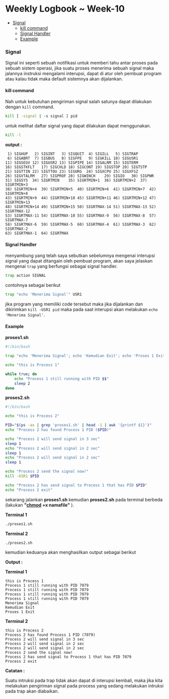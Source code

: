 # **Weekly Logbook ~ Week-10** 

- [Signal](#signal)
  * [kill command](#kill-command)
  * [Signal Handler](#signal-handler)
  * [Example](#example)

### Signal

Signal ini seperti sebuah notifikasi untuk memberi tahu antar proses pada sebuah sistem operasi, jika suatu proses menerima sebuah signal maka jalannya instruksi mengalami interupsi, dapat di atur oleh pembuat program atau kalau tidak maka default sistemnya akan dijalankan.

#### kill command

Nah untuk kebutuhan pengiriman signal salah satunya dapat dilakukan dengan `kill` command.

```bash
kill [ -signal | -s signal ] pid
```

untuk melihat daftar signal yang dapat dilakukan dapat menggunakan. 

```bash
kill -l
```

**output :**

```
 1) SIGHUP	 2) SIGINT	 3) SIGQUIT	 4) SIGILL	 5) SIGTRAP
 6) SIGABRT	 7) SIGBUS	 8) SIGFPE	 9) SIGKILL	10) SIGUSR1
11) SIGSEGV	12) SIGUSR2	13) SIGPIPE	14) SIGALRM	15) SIGTERM
16) SIGSTKFLT	17) SIGCHLD	18) SIGCONT	19) SIGSTOP	20) SIGTSTP
21) SIGTTIN	22) SIGTTOU	23) SIGURG	24) SIGXCPU	25) SIGXFSZ
26) SIGVTALRM	27) SIGPROF	28) SIGWINCH	29) SIGIO	30) SIGPWR
31) SIGSYS	34) SIGRTMIN	35) SIGRTMIN+1	36) SIGRTMIN+2	37) SIGRTMIN+3
38) SIGRTMIN+4	39) SIGRTMIN+5	40) SIGRTMIN+6	41) SIGRTMIN+7	42) SIGRTMIN+8
43) SIGRTMIN+9	44) SIGRTMIN+10	45) SIGRTMIN+11	46) SIGRTMIN+12	47) SIGRTMIN+13
48) SIGRTMIN+14	49) SIGRTMIN+15	50) SIGRTMAX-14	51) SIGRTMAX-13	52) SIGRTMAX-12
53) SIGRTMAX-11	54) SIGRTMAX-10	55) SIGRTMAX-9	56) SIGRTMAX-8	57) SIGRTMAX-7
58) SIGRTMAX-6	59) SIGRTMAX-5	60) SIGRTMAX-4	61) SIGRTMAX-3	62) SIGRTMAX-2
63) SIGRTMAX-1	64) SIGRTMAX
```

#### Signal Handler

menyambung yang telah saya sebutkan sebelumnya mengenai interupsi signal yang dapat ditangain oleh pembuat program, akan saya jelaskan mengenai `trap` yang berfungsi sebagai signal handler.

```bash
trap action SIGNAL
```

contohnya sebagai berikut

```bash
trap "echo 'Menerima Signal'" USR1
```

jika program yang memiliki code tersebut maka jika dijalankan dan dikirimkan `kill -USR1 pid` maka pada saat interupsi akan melakukan `echo 'Menerima Signal'`.

#### Example

**proses1.sh**

```bash
#!/bin/bash

trap "echo 'Menerima Signal'; echo 'Kemudian Exit'; echo 'Proses 1 Exit'; exit" USR1

echo "this is Process 1"

while true; do
    echo "Process 1 still running with PID $$"
    sleep 2
done
```

**proses2.sh**

```bash
#!/bin/bash

echo "this is Process 2"

PID="$(ps -ax | grep 'proses1.sh' | head -1 | awk '{printf $1}')"
echo "Process 2 has found Process 1 PID ($PID)"

echo "Process 2 will send signal in 3 sec"
sleep 1
echo "Process 2 will send signal in 2 sec"
sleep 1
echo "Process 2 will send signal in 2 sec"
sleep 1

echo "Process 2 send the signal now!"
kill -USR1 $PID

echo "Process 2 has send signal to Process 1 that has PID $PID"
echo "Process 2 exit"
```

sekarang jalankan **proses1.sh** kemudian **proses2.sh** pada terminal berbeda (lakukan **"[chmod](https://www.man7.org/linux/man-pages/man1/chmod.1.html) +x namafile"** ).

**Terminal 1**

```bash
./proses1.sh
```

**Terminal 2**

```bash
./proses2.sh
```

kemudian keduanya akan menghasilkan output sebagai berikut

**Output :**

**Terminal 1**

```
this is Process 1
Process 1 still running with PID 7079
Process 1 still running with PID 7079
Process 1 still running with PID 7079
Process 1 still running with PID 7079
Menerima Signal
Kemudian Exit
Proses 1 Exit
```

**Terminal 2**

```
this is Process 2
Process 2 has found Process 1 PID (7079)
Process 2 will send signal in 3 sec
Process 2 will send signal in 2 sec
Process 2 will send signal in 2 sec
Process 2 send the signal now!
Process 2 has send signal to Process 1 that has PID 7079
Process 2 exit
```

**Catatan :**

Suatu intruksi pada trap tidak akan dapat di interupsi kembali, maka jika kita melakukan pengiriman signal pada process yang sedang melakukan intruksi pada trap akan diabaikan.
